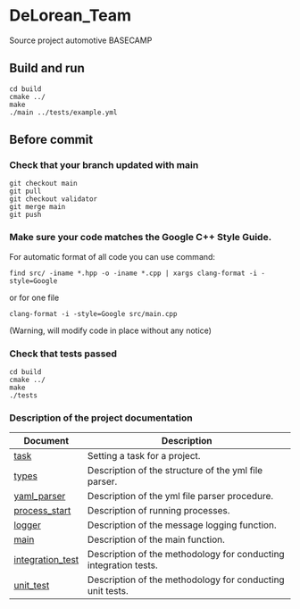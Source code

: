 # DeLorean_Team
Source project automotive BASECAMP


## Build and run
```
cd build
cmake ../
make
./main ../tests/example.yml
```

## Before commit   

### Check that your branch updated with main 
```
git checkout main
git pull
git checkout validator
git merge main
git push
```

### Make sure your code matches the Google C++ Style Guide.  
For automatic format of all code you can use command: 
```
find src/ -iname *.hpp -o -iname *.cpp | xargs clang-format -i -style=Google
```

or for one file 
```
clang-format -i -style=Google src/main.cpp
```
(Warning, will modify code in place without any notice)

### Check that tests passed 
```
cd build
cmake ../
make
./tests
```
### Description of the project documentation 

| Document | Description |
|----|----|
| [task](docs/task.md) | Setting a task for a project.|
| [types](./docs/types.md) | Description of the structure of the yml file parser. |
| [yaml_parser](docs/yaml_parser.md) | Description of the yml file parser procedure.|
| [process_start](docs/process_start.md) | Description of running processes.|
| [logger](docs/logger.md) | Description of the message logging function.|
| [main](docs/main.md) | Description of the main function.|
| [integration_test](docs/integration_test.md) | Description of the methodology for conducting integration tests.|
| [unit_test](docs/unit_test.md) | Description of the methodology for conducting unit tests.|

